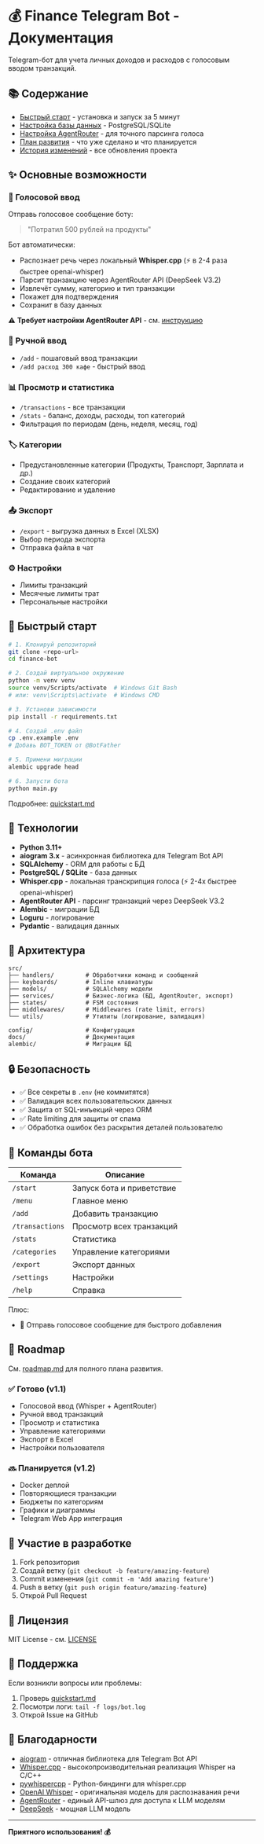 # 💰 Finance Telegram Bot - Документация

Telegram-бот для учета личных доходов и расходов с голосовым вводом транзакций.

## 📚 Содержание

- [Быстрый старт](quickstart.md) - установка и запуск за 5 минут
- [Настройка базы данных](database_setup.md) - PostgreSQL/SQLite
- [Настройка AgentRouter](agentrouter_setup.md) - для точного парсинга голоса
- [План развития](roadmap.md) - что уже сделано и что планируется
- [История изменений](CHANGELOG.md) - все обновления проекта

## ✨ Основные возможности

### 🎤 Голосовой ввод
Отправь голосовое сообщение боту:
> "Потратил 500 рублей на продукты"

Бот автоматически:
- Распознает речь через локальный **Whisper.cpp** (⚡ в 2-4 раза быстрее openai-whisper)
- Парсит транзакцию через AgentRouter API (DeepSeek V3.2)
- Извлечёт сумму, категорию и тип транзакции
- Покажет для подтверждения
- Сохранит в базу данных

⚠️ **Требует настройки AgentRouter API** - см. [инструкцию](agentrouter_setup.md)

### 📝 Ручной ввод
- `/add` - пошаговый ввод транзакции
- `/add расход 300 кафе` - быстрый ввод

### 📊 Просмотр и статистика
- `/transactions` - все транзакции
- `/stats` - баланс, доходы, расходы, топ категорий
- Фильтрация по периодам (день, неделя, месяц, год)

### 🏷️ Категории
- Предустановленные категории (Продукты, Транспорт, Зарплата и др.)
- Создание своих категорий
- Редактирование и удаление

### 📤 Экспорт
- `/export` - выгрузка данных в Excel (XLSX)
- Выбор периода экспорта
- Отправка файла в чат

### ⚙️ Настройки
- Лимиты транзакций
- Месячные лимиты трат
- Персональные настройки

## 🚀 Быстрый старт

```bash
# 1. Клонируй репозиторий
git clone <repo-url>
cd finance-bot

# 2. Создай виртуальное окружение
python -m venv venv
source venv/Scripts/activate  # Windows Git Bash
# или: venv\Scripts\activate  # Windows CMD

# 3. Установи зависимости
pip install -r requirements.txt

# 4. Создай .env файл
cp .env.example .env
# Добавь BOT_TOKEN от @BotFather

# 5. Примени миграции
alembic upgrade head

# 6. Запусти бота
python main.py
```

Подробнее: [quickstart.md](quickstart.md)

## 🔧 Технологии

- **Python 3.11+**
- **aiogram 3.x** - асинхронная библиотека для Telegram Bot API
- **SQLAlchemy** - ORM для работы с БД
- **PostgreSQL / SQLite** - база данных
- **Whisper.cpp** - локальная транскрипция голоса (⚡ 2-4x быстрее openai-whisper)
- **AgentRouter API** - парсинг транзакций через DeepSeek V3.2
- **Alembic** - миграции БД
- **Loguru** - логирование
- **Pydantic** - валидация данных

## 📖 Архитектура

```
src/
├── handlers/         # Обработчики команд и сообщений
├── keyboards/        # Inline клавиатуры
├── models/           # SQLAlchemy модели
├── services/         # Бизнес-логика (БД, AgentRouter, экспорт)
├── states/           # FSM состояния
├── middlewares/      # Middlewares (rate limit, errors)
└── utils/            # Утилиты (логирование, валидация)

config/               # Конфигурация
docs/                 # Документация
alembic/              # Миграции БД
```

## 🔒 Безопасность

- ✅ Все секреты в `.env` (не коммитятся)
- ✅ Валидация всех пользовательских данных
- ✅ Защита от SQL-инъекций через ORM
- ✅ Rate limiting для защиты от спама
- ✅ Обработка ошибок без раскрытия деталей пользователю

## 📝 Команды бота

| Команда | Описание |
|---------|----------|
| `/start` | Запуск бота и приветствие |
| `/menu` | Главное меню |
| `/add` | Добавить транзакцию |
| `/transactions` | Просмотр всех транзакций |
| `/stats` | Статистика |
| `/categories` | Управление категориями |
| `/export` | Экспорт данных |
| `/settings` | Настройки |
| `/help` | Справка |

Плюс:
- 🎤 Отправь голосовое сообщение для быстрого добавления

## 🎯 Roadmap

См. [roadmap.md](roadmap.md) для полного плана развития.

### ✅ Готово (v1.1)
- Голосовой ввод (Whisper + AgentRouter)
- Ручной ввод транзакций
- Просмотр и статистика
- Управление категориями
- Экспорт в Excel
- Настройки пользователя

### 🔜 Планируется (v1.2)
- Docker деплой
- Повторяющиеся транзакции
- Бюджеты по категориям
- Графики и диаграммы
- Telegram Web App интеграция

## 🤝 Участие в разработке

1. Fork репозитория
2. Создай ветку (`git checkout -b feature/amazing-feature`)
3. Commit изменения (`git commit -m 'Add amazing feature'`)
4. Push в ветку (`git push origin feature/amazing-feature`)
5. Открой Pull Request

## 📄 Лицензия

MIT License - см. [LICENSE](../LICENSE)

## 💬 Поддержка

Если возникли вопросы или проблемы:
1. Проверь [quickstart.md](quickstart.md)
2. Посмотри логи: `tail -f logs/bot.log`
3. Открой Issue на GitHub

## 🙏 Благодарности

- [aiogram](https://github.com/aiogram/aiogram) - отличная библиотека для Telegram Bot API
- [Whisper.cpp](https://github.com/ggerganov/whisper.cpp) - высокопроизводительная реализация Whisper на C/C++
- [pywhispercpp](https://github.com/abdeladim-s/pywhispercpp) - Python-биндинги для whisper.cpp
- [OpenAI Whisper](https://github.com/openai/whisper) - оригинальная модель для распознавания речи
- [AgentRouter](https://agentrouter.org) - единый API-шлюз для доступа к LLM моделям
- [DeepSeek](https://deepseek.com) - мощная LLM модель

---

**Приятного использования! 💰**
